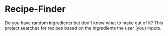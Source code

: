 # Recipe-Finder

Do you have random ingredients but don't know what to make out of it? 
This project searches for recipes based on the ingredients the user (you) inputs.

